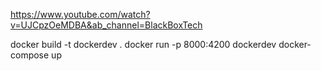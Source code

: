 https://www.youtube.com/watch?v=UJCpzOeMDBA&ab_channel=BlackBoxTech

docker build -t dockerdev .
docker run -p 8000:4200 dockerdev
docker-compose up
